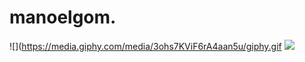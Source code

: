 # manoelgom.
![](https://media.giphy.com/media/3ohs7KViF6rA4aan5u/giphy.gif
![](https://media.tenor.com/Va4u9ZAwCmgAAAAM/manoel-gomes-caneta-azul-azul-caneta.gif)
